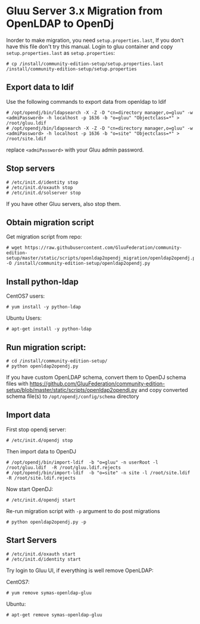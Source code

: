 # Gluu Server 3.x Migration from OpenLDAP to OpenDj

Inorder to make migration, you need `setup.properties.last`, If you don't have this
file don't try this manual. Login to gluu container and copy `setup.properties.last` as `setup.properties`:

```
# cp /install/community-edition-setup/setup.properties.last /install/community-edition-setup/setup.properties
```

## Export data to ldif

Use the following commands to export data from openldap to ldif

``` 
# /opt/opendj/bin/ldapsearch -X -Z -D "cn=directory manager,o=gluu" -w <admiPassword> -h localhost -p 1636 -b "o=gluu" "Objectclass=*" > /root/gluu.ldif
# /opt/opendj/bin/ldapsearch -X -Z -D "cn=directory manager,o=gluu" -w <admiPassword> -h localhost -p 1636 -b "o=site" "Objectclass=*" > /root/site.ldif
```

replace `<admiPassword>` with your Gluu admin password.

## Stop servers

```
# /etc/init.d/identity stop
# /etc/init.d/oxauth stop
# /etc/init.d/solserver stop
```

If you have other Gluu servers, also stop them.

## Obtain migration script

Get migration script from repo:

```
# wget https://raw.githubusercontent.com/GluuFederation/community-edition-setup/master/static/scripts/openldap2opendj_migration/openldap2opendj.py -O /install/community-edition-setup/openldap2opendj.py

```

## Install python-ldap

CentOS7 users:

```
# yum install -y python-ldap
```

Ubuntu Users:

```
# apt-get install -y python-ldap
```

## Run migration script:

```
# cd /install/community-edition-setup/
# python openldap2opendj.py
```

If you have custom OpenLDAP schema, convert them to OpenDJ schema files with 
https://github.com/GluuFederation/community-edition-setup/blob/master/static/scripts/openldap2opendj.py
and copy converted schema file(s) to `/opt/opendj/config/schema` directory

## Import data

First stop opendj server:

```
# /etc/init.d/opendj stop
```

Then import data to OpenDJ

```
# /opt/opendj/bin/import-ldif  -b "o=gluu" -n userRoot -l /root/gluu.ldif  -R /root/gluu.ldif.rejects
# /opt/opendj/bin/import-ldif  -b "o=site" -n site -l /root/site.ldif  -R /root/site.ldif.rejects
```

Now start OpenDJ:

```
# /etc/init.d/opendj start
```

Re-run migration script with `-p` argument to do post migrations

```
# python openldap2opendj.py -p
```

## Start Servers
```
# /etc/init.d/oxauth start
# /etc/init.d/identity start
```

Try login to Gluu UI, if everything is well remove OpenLDAP:

CentOS7:

```
# yum remove symas-openldap-gluu
```

Ubuntu:

```
# apt-get remove symas-openldap-gluu
```
